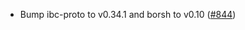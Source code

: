 - Bump ibc-proto to v0.34.1 and borsh to v0.10
  ([#844](https://github.com/cosmos/ibc-rs/issues/844))
